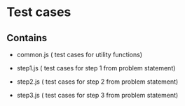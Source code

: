# Test cases

## Contains

- common.js ( test cases for utility functions)

- step1.js ( test cases for step 1 from problem statement)

- step2.js ( test cases for step 2 from problem statement)

- step3.js ( test cases for step 3 from problem statement)

